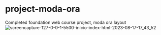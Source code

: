 # project-moda-ora
Completed foundation web course project, moda ora layout
![screencapture-127-0-0-1-5500-inicio-index-html-2023-08-17-17_43_52](https://github.com/jose35info/project-moda-ora/assets/98706762/277e473f-2361-441c-b059-a33708bda37a)

